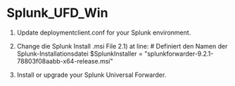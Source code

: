# Splunk_UFD_Win

1)  Update deploymentclient.conf for your Splunk environment.
2)  Change die Splunk Install .msi File
  2.1)  at line:
        # Definiert den Namen der Splunk-Installationsdatei
        $SplunkInstaller = "splunkforwarder-9.2.1-78803f08aabb-x64-release.msi"
    
4)  Install or upgrade your Splunk Universal Forwarder.

